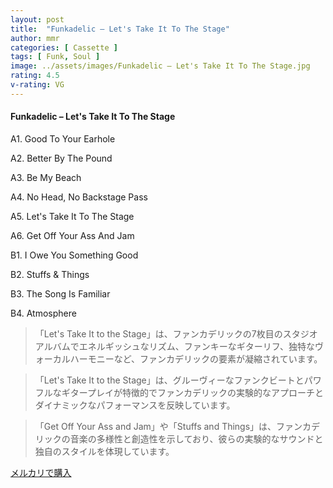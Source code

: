 ```yaml
---
layout: post
title:  "Funkadelic – Let's Take It To The Stage"
author: mmr
categories: [ Cassette ]
tags: [ Funk, Soul ]
image: ../assets/images/Funkadelic – Let's Take It To The Stage.jpg
rating: 4.5
v-rating: VG
---
```


#### Funkadelic – Let's Take It To The Stage

A1. Good To Your Earhole

A2. Better By The Pound

A3. Be My Beach

A4. No Head, No Backstage Pass

A5. Let's Take It To The Stage

A6. Get Off Your Ass And Jam

B1. I Owe You Something Good

B2. Stuffs & Things

B3. The Song Is Familiar

B4. Atmosphere

> 「Let's Take It to the Stage」は、ファンカデリックの7枚目のスタジオアルバムでエネルギッシュなリズム、ファンキーなギターリフ、独特なヴォーカルハーモニーなど、ファンカデリックの要素が凝縮されています。

> 「Let's Take It to the Stage」は、グルーヴィーなファンクビートとパワフルなギタープレイが特徴的でファンカデリックの実験的なアプローチとダイナミックなパフォーマンスを反映しています。

> 「Get Off Your Ass and Jam」や「Stuffs and Things」は、ファンカデリックの音楽の多様性と創造性を示しており、彼らの実験的なサウンドと独自のスタイルを体現しています。


[メルカリで購入](https://jp.mercari.com/item/m32390527306)


